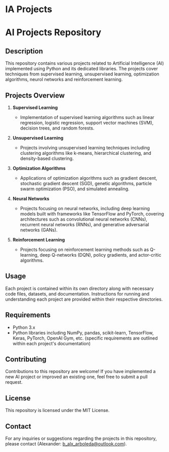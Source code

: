 # IA Projects

# AI Projects Repository

## Description

This repository contains various projects related to Artificial Intelligence (AI) implemented using Python and its dedicated libraries. The projects cover techniques from supervised learning, unsupervised learning, optimization algorithms, neurol networks and reinforcement learning.

## Projects Overview

1. **Supervised Learning**
    - Implementation of supervised learning algorithms such as linear regression, logistic regression, support vector machines (SVM), decision trees, and random forests.
  
2. **Unsupervised Learning**
    - Projects involving unsupervised learning techniques including clustering algorithms like k-means, hierarchical clustering, and density-based clustering.

3. **Optimization Algorithms**
    - Applications of optimization algorithms such as gradient descent, stochastic gradient descent (SGD), genetic algorithms, particle swarm optimization (PSO), and simulated annealing.

4. **Neural Networks**
    - Projects focusing on neural networks, including deep learning models built with frameworks like TensorFlow and PyTorch, covering architectures such as convolutional neural networks (CNNs), recurrent neural networks (RNNs), and generative adversarial networks (GANs).

5. **Reinforcement Learning**
    - Projects focusing on reinforcement learning methods such as Q-learning, deep Q-networks (DQN), policy gradients, and actor-critic algorithms.

## Usage

Each project is contained within its own directory along with necessary code files, datasets, and documentation. Instructions for running and understanding each project are provided within their respective directories.

## Requirements

- Python 3.x
- Python libraries including NumPy, pandas, scikit-learn, TensorFlow, Keras, PyTorch, OpenAI Gym, etc. (specific requirements are outlined within each project's documentation)

## Contributing

Contributions to this repository are welcome! If you have implemented a new AI project or improved an existing one, feel free to submit a pull request.

## License

This repository is licensed under the MIT License. 

## Contact

For any inquiries or suggestions regarding the projects in this repository, please contact (Alexander: b_alx_arboleda@outlook.com).
